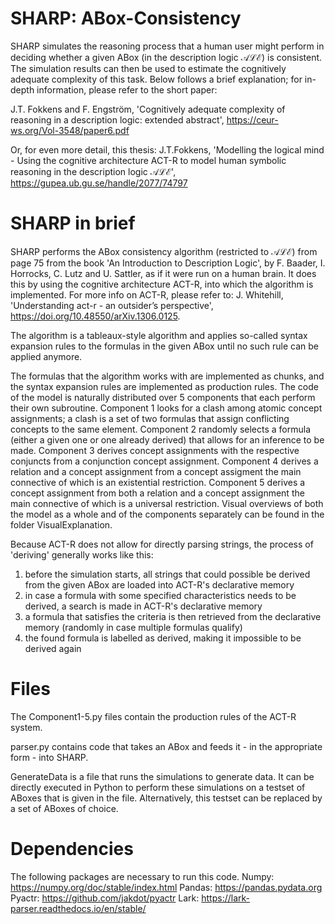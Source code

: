 # SHARP: ABox-Consistency
SHARP simulates the reasoning process that a human user might perform in deciding whether a given ABox (in the description logic 𝒜ℒℰ) is consistent.
The simulation results can then be used to estimate the cognitively adequate complexity of this task.
Below follows a brief explanation; for in-depth information, please refer to the short paper:

J.T. Fokkens and F. Engström, 'Cognitively adequate complexity of reasoning in a description logic: extended abstract',
https://ceur-ws.org/Vol-3548/paper6.pdf

Or, for even more detail, this thesis:
J.T.Fokkens, 'Modelling the logical mind - Using the cognitive architecture ACT-R to model human symbolic reasoning in the description logic 𝒜ℒℰ',
https://gupea.ub.gu.se/handle/2077/74797


# SHARP in brief
SHARP performs the ABox consistency algorithm (restricted to 𝒜ℒℰ) from page 75 from the book 'An Introduction to Description Logic', by F. Baader, I. Horrocks, C. Lutz and U. Sattler, as if it were run on a human brain.
It does this by using the cognitive architecture ACT-R, into which the algorithm is implemented.
For more info on ACT-R, please refer to: J. Whitehill, 'Understanding act-r - an outsider’s perspective', https://doi.org/10.48550/arXiv.1306.0125.

The algorithm is a tableaux-style algorithm and applies so-called syntax expansion rules to the formulas in the given ABox until no such rule can be applied anymore.

The formulas that the algorithm works with are implemented as chunks, and the syntax expansion rules are implemented as production rules.
The code of the model is naturally distributed over 5 components that each perform their own subroutine.
Component 1 looks for a clash among atomic concept assignments; a clash is a set of two formulas that assign conflicting concepts to the same element.
Component 2 randomly selects a formula (either a given one or one already derived) that allows for an inference to be made.
Component 3 derives concept assignments with the respective conjuncts from a conjunction concept assignment.
Component 4 derives a relation and a concept assignment from a concept assigment the main connective of which is an existential restriction.
Component 5 derives a concept assignment from both a relation and a concept assignment the main connective of which is a universal restriction.
Visual overviews of both the model as a whole and of the components separately can be found in the folder VisualExplanation.

Because ACT-R does not allow for directly parsing strings, the process of 'deriving' generally works like this:
1. before the simulation starts, all strings that could possible be derived from the given ABox are loaded into ACT-R's declarative memory
2. in case a formula with some specified characteristics needs to be derived, a search is made in ACT-R's declarative memory
3. a formula that satisfies the criteria is then retrieved from the declarative memory (randomly in case multiple formulas qualify)
4. the found formula is labelled as derived, making it impossible to be derived again


# Files
The Component1-5.py files contain the production rules of the ACT-R system.

parser.py contains code that takes an ABox and feeds it - in the appropriate form - into SHARP.

GenerateData is a file that runs the simulations to generate data.
It can be directly executed in Python to perform these simulations on a testset of ABoxes that is given in the file.
Alternatively, this testset can be replaced by a set of ABoxes of choice.


# Dependencies
The following packages are necessary to run this code.
Numpy: https://numpy.org/doc/stable/index.html
Pandas: https://pandas.pydata.org
Pyactr: https://github.com/jakdot/pyactr
Lark: https://lark-parser.readthedocs.io/en/stable/


